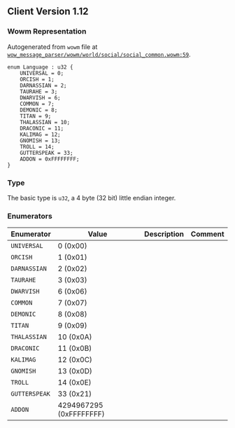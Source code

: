 ## Client Version 1.12

### Wowm Representation

Autogenerated from `wowm` file at [`wow_message_parser/wowm/world/social/social_common.wowm:59`](https://github.com/gtker/wow_messages/tree/main/wow_message_parser/wowm/world/social/social_common.wowm#L59).
```rust,ignore
enum Language : u32 {
    UNIVERSAL = 0;
    ORCISH = 1;
    DARNASSIAN = 2;
    TAURAHE = 3;
    DWARVISH = 6;
    COMMON = 7;
    DEMONIC = 8;
    TITAN = 9;
    THALASSIAN = 10;
    DRACONIC = 11;
    KALIMAG = 12;
    GNOMISH = 13;
    TROLL = 14;
    GUTTERSPEAK = 33;
    ADDON = 0xFFFFFFFF;
}
```
### Type
The basic type is `u32`, a 4 byte (32 bit) little endian integer.
### Enumerators
| Enumerator | Value  | Description | Comment |
| --------- | -------- | ----------- | ------- |
| `UNIVERSAL` | 0 (0x00) |  |  |
| `ORCISH` | 1 (0x01) |  |  |
| `DARNASSIAN` | 2 (0x02) |  |  |
| `TAURAHE` | 3 (0x03) |  |  |
| `DWARVISH` | 6 (0x06) |  |  |
| `COMMON` | 7 (0x07) |  |  |
| `DEMONIC` | 8 (0x08) |  |  |
| `TITAN` | 9 (0x09) |  |  |
| `THALASSIAN` | 10 (0x0A) |  |  |
| `DRACONIC` | 11 (0x0B) |  |  |
| `KALIMAG` | 12 (0x0C) |  |  |
| `GNOMISH` | 13 (0x0D) |  |  |
| `TROLL` | 14 (0x0E) |  |  |
| `GUTTERSPEAK` | 33 (0x21) |  |  |
| `ADDON` | 4294967295 (0xFFFFFFFF) |  |  |

